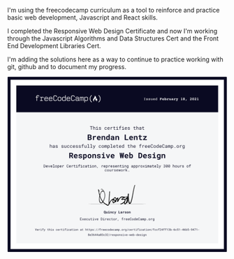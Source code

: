 I'm using the freecodecamp curriculum as a tool to reinforce and practice basic
web development, Javascript and React skills.

I completed the Responsive Web Design Certificate and now I'm working through
the Javascript Algorithms and Data Structures Cert and the Front End Development
Libraries Cert.

I'm adding the solutions here as a way to continue to practice working with git,
github and to document my progress. 

<img
src="https://github.com/blentz100/freecodecamp-solutions/blob/main/images/responsive_cert.png?raw=true"
alt="drawing" width="600"/>
